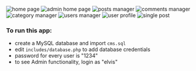 ![home page](../assets/a.png?raw=true)
![admin home page](../assets/b.png?raw=true)
![posts manager](../assets/c.png?raw=true)
![comments manager](../assets/d.png?raw=true)
![category manager](../assets/e.png?raw=true)
![users manager](../assets/f.png?raw=true)
![user profile](../assets/g.png?raw=true)
![single post](../assets/h.png?raw=true)

### To run this app:

- create a MySQL database and import `cms.sql`
- edit `includes/database.php` to add database credentials
- password for every user is "1234"
- to see Admin functionality, login as "elvis"
